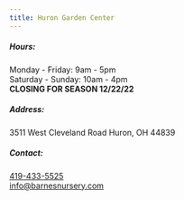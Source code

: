 ```yaml
---
title: Huron Garden Center
---
```

##### Hours:

Monday - Friday: 9am - 5pm\
Saturday - Sunday: 10am - 4pm ﻿\
**C﻿LOSING FOR SEASON 12/22/22**

##### Address:

3511 West Cleveland Road Huron, OH 44839

##### Contact:

[419-433-5525](tel:419-433-5525)\
[info@barnesnursery.com](mailto:info@barnesnursery.com)